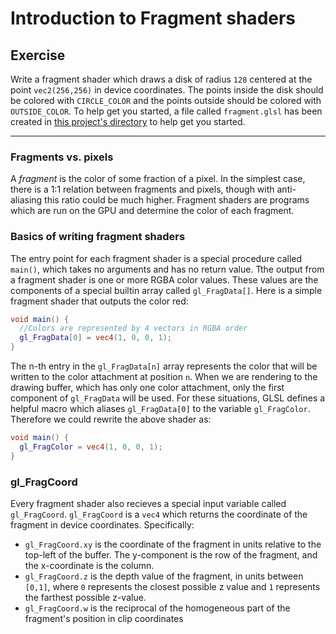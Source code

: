 # Introduction to Fragment shaders

## Exercise

Write a fragment shader which draws a disk of radius `128` centered at the point `vec2(256,256)` in device coordinates. The points inside the disk should be colored with `CIRCLE_COLOR` and the points outside should be colored with `OUTSIDE_COLOR`. To help get you started, a file called `fragment.glsl` has been created in <a href="/open/07-frag-1" target="_blank">this project's directory</a> to help get you started.

***

### Fragments vs. pixels

A *fragment* is the color of some fraction of a pixel. In the simplest case, there is a 1:1 relation between fragments and pixels, though with anti-aliasing this ratio could be much higher. Fragment shaders are programs which are run on the GPU and determine the color of each fragment.

### Basics of writing fragment shaders

The entry point for each fragment shader is a special procedure called `main()`, which takes no arguments and has no return value. Tthe output from a fragment shader is one or more RGBA color values. These values are the components of a special builtin array called `gl_FragData[]`. Here is a simple fragment shader that outputs the color red:

```glsl
void main() {
  //Colors are represented by 4 vectors in RGBA order
  gl_FragData[0] = vec4(1, 0, 0, 1);
}
```

The n-th entry in the `gl_FragData[n]` array represents the color that will be written to the color attachment at position `n`. When we are rendering to the drawing buffer, which has only one color attachment, only the first component of `gl_FragData` will be used. For these situations, GLSL defines a helpful macro which aliases `gl_FragData[0]` to the variable `gl_FragColor`.  Therefore we could rewrite the above shader as:

```glsl
void main() {
  gl_FragColor = vec4(1, 0, 0, 1);
}
```

### gl_FragCoord

Every fragment shader also recieves a special input variable called `gl_FragCoord`. `gl_FragCoord` is a `vec4` which returns the coordinate of the fragment in device coordinates. Specifically:

* `gl_FragCoord.xy` is the coordinate of the fragment in units relative to the top-left of the buffer.  The y-component is the row of the fragment, and the x-coordinate is the column.
* `gl_FragCoord.z` is the depth value of the fragment, in units between `[0,1]`, where `0` represents the closest possible z value and `1` represents the farthest possible z-value.
* `gl_FragCoord.w` is the reciprocal of the homogeneous part of the fragment's position in clip coordinates
